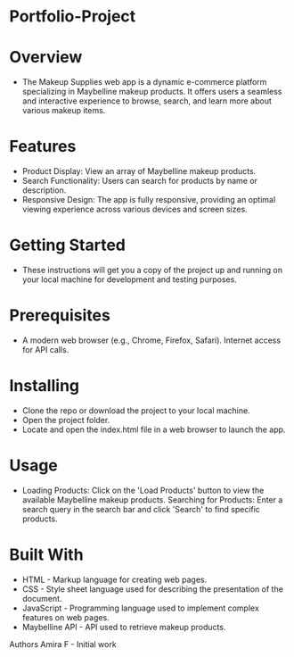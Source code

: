 # Portfolio-Project

# Overview

- The Makeup Supplies web app is a dynamic e-commerce platform specializing in Maybelline makeup products. It offers users a seamless and interactive experience to browse, search, and learn more about various makeup items.

# Features

- Product Display: View an array of Maybelline makeup products.
- Search Functionality: Users can search for products by name or description.
- Responsive Design: The app is fully responsive, providing an optimal viewing experience across various devices and screen sizes.

# Getting Started

- These instructions will get you a copy of the project up and running on your local machine for development and testing purposes.

# Prerequisites

- A modern web browser (e.g., Chrome, Firefox, Safari).
Internet access for API calls.

# Installing
- Clone the repo or download the project to your local machine.
- Open the project folder.
- Locate and open the index.html file in a web browser to launch the app.

# Usage

- Loading Products: Click on the 'Load Products' button to view the available Maybelline makeup products.
Searching for Products: Enter a search query in the search bar and click 'Search' to find specific products.

# Built With

- HTML - Markup language for creating web pages.
- CSS - Style sheet language used for describing the presentation of the document.
- JavaScript - Programming language used to implement complex features on web pages.
- Maybelline API - API used to retrieve makeup products.



Authors
Amira F - Initial work